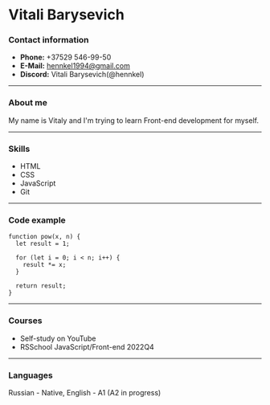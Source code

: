 # Vitali Barysevich
### Contact information 
* **Phone:** +37529 546-99-50
* **E-Mail:** hennkel1994@gmail.com 
* **Discord:** Vitali Barysevich(@hennkel)
***
### About me 
My name is Vitaly and I'm trying to learn Front-end development for myself.
***
### Skills 
- HTML
- CSS 
- JavaScript
- Git 
***
### Code example
```
function pow(x, n) {
  let result = 1;

  for (let i = 0; i < n; i++) {
    result *= x;
  }

  return result;
}
```
***
### Courses
- Self-study on YouTube
- RSSchool JavaScript/Front-end 2022Q4

***
### Languages
Russian - Native, English - A1 (A2 in progress)

